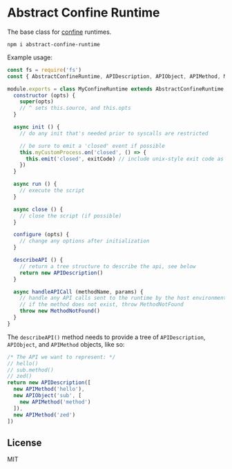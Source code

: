 # Abstract Confine Runtime

The base class for [confine](https://github.com/confine-sandbox/confine) runtimes.

```
npm i abstract-confine-runtime
```

Example usage:

```js
const fs = require('fs')
const { AbstractConfineRuntime, APIDescription, APIObject, APIMethod, MethodNotFound } = require('abstract-confine-runtime')

module.exports = class MyConfineRuntime extends AbstractConfineRuntime {
  constructor (opts) {
    super(opts)
    // ^ sets this.source, and this.opts
  }

  async init () {
    // do any init that's needed prior to syscalls are restricted

    // be sure to emit a 'closed' event if possible
    this.myCustomProcess.on('closed', () => {
      this.emit('closed', exitCode) // include unix-style exit code as first param
    })
  }

  async run () {
    // execute the script
  }

  async close () {
    // close the script (if possible)
  }

  configure (opts) {
    // change any options after initialization
  }

  describeAPI () {
    // return a tree structure to describe the api, see below
    return new APIDescription()
  }

  async handleAPICall (methodName, params) {
    // handle any API calls sent to the runtime by the host environment
    // if the method does not exist, throw MethodNotFound
    throw new MethodNotFound()
  }
}
```

The `describeAPI()` method needs to provide a tree of `APIDescription`, `APIObject`, and `APIMethod` objects, like so:

```js
/* The API we want to represent: */
// hello()
// sub.method()
// zed()
return new APIDescription([
  new APIMethod('hello'),
  new APIObject('sub', [
    new APIMethod('method')
  ]),
  new APIMethod('zed')
])
```

## License

MIT
